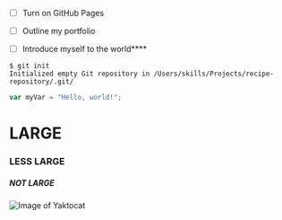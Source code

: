 - [ ] Turn on GitHub Pages
- [ ] Outline my portfolio
- [ ] Introduce myself to the world****


```
$ git init
Initialized empty Git repository in /Users/skills/Projects/recipe-repository/.git/
```

``` javascript
var myVar = "Hello, world!";
```

# LARGE
### LESS LARGE
##### NOT LARGE


![Image of Yaktocat](https://octodex.github.com/images/yaktocat.png)

